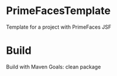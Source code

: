 # PrimeFacesTemplate
Template for a project with PrimeFaces JSF

# Build
Build with Maven Goals: clean package
